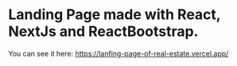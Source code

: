 <h1> Landing Page made with React, NextJs and ReactBootstrap. </h1>
<p> You can see it here: <a href='https://lanfing-page-of-real-estate.vercel.app/'> https://lanfing-page-of-real-estate.vercel.app/ </p>
